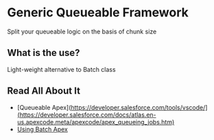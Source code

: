 # Generic Queueable Framework

Split your queueable logic on the basis of chunk size

## What is the use?

Light-weight alternative to Batch class

## Read All About It

- [Queueable Apex](https://developer.salesforce.com/tools/vscode/](https://developer.salesforce.com/docs/atlas.en-us.apexcode.meta/apexcode/apex_queueing_jobs.htm)
- [Using Batch Apex](https://developer.salesforce.com/docs/atlas.en-us.apexcode.meta/apexcode/apex_batch_interface.htm)
